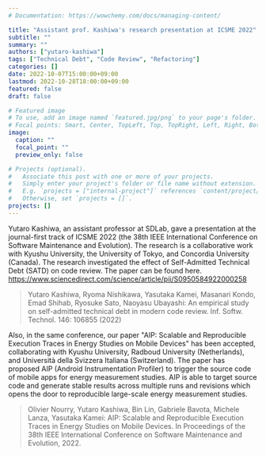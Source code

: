 ```yaml
---
# Documentation: https://wowchemy.com/docs/managing-content/

title: "Assistant prof. Kashiwa's research presentation at ICSME 2022"
subtitle: ""
summary: ""
authors: ["yutaro-kashiwa"]
tags: ["Technical Debt", "Code Review", "Refactoring"]
categories: []
date: 2022-10-07T15:00:00+09:00
lastmod: 2022-10-28T18:00:00+09:00
featured: false
draft: false

# Featured image
# To use, add an image named `featured.jpg/png` to your page's folder.
# Focal points: Smart, Center, TopLeft, Top, TopRight, Left, Right, BottomLeft, Bottom, BottomRight.
image:
  caption: ""
  focal_point: ""
  preview_only: false

# Projects (optional).
#   Associate this post with one or more of your projects.
#   Simply enter your project's folder or file name without extension.
#   E.g. `projects = ["internal-project"]` references `content/project/deep-learning/index.md`.
#   Otherwise, set `projects = []`.
projects: []
---
```


Yutaro Kashiwa, an assistant professor at SDLab, gave a presentation at the journal-first track of ICSME 2022 (the 38th IEEE International Conference on Software Maintenance and Evolution). 
The research is a collaborative work with Kyushu University, the University of Tokyo, and Concordia University (Canada). The research investigated the effect of Self-Admitted Technical Debt (SATD) on code review. The paper can be found here. 
https://www.sciencedirect.com/science/article/pii/S0950584922000258

> Yutaro Kashiwa, Ryoma Nishikawa, Yasutaka Kamei, Masanari Kondo, Emad Shihab, Ryosuke Sato, Naoyasu Ubayashi: An empirical study on self-admitted technical debt in modern code review. Inf. Softw. Technol. 146: 106855 (2022)

Also, in the same conference, our paper "AIP: Scalable and Reproducible Execution Traces in Energy Studies on Mobile Devices" has been accepted, collaborating with Kyushu University,  Radboud University (Netherlands), and Università della Svizzera Italiana (Switzerland). The paper has proposed AIP (Android Instrumentation Profiler) to trigger the source code of mobile apps for energy measurement studies. AIP is able to target source code and generate stable results across multiple runs and revisions which opens the door to reproducible large-scale energy measurement studies. 

> Olivier Nourry, Yutaro Kashiwa, Bin Lin, Gabriele Bavota, Michele Lanza, Yasutaka Kamei: AIP: Scalable and Reproducible Execution Traces in Energy Studies on Mobile Devices. In Proceedings of the 38th IEEE International Conference on Software Maintenance and Evolution, 2022. 

